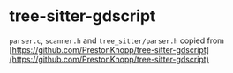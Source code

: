 # tree-sitter-gdscript

`parser.c`, `scanner.h` and `tree_sitter/parser.h` copied from [https://github.com/PrestonKnopp/tree-sitter-gdscript](https://github.com/PrestonKnopp/tree-sitter-gdscript)

